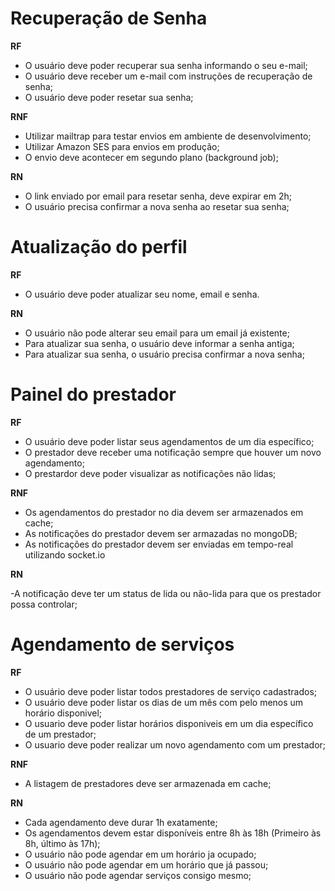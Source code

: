 # Recuperação de Senha

**RF**

- O usuário deve poder recuperar sua senha  informando o seu e-mail;
- O usuário deve receber um e-mail com instruções de recuperação de senha;
- O usuário deve poder resetar sua senha;

**RNF**

- Utilizar mailtrap para testar envios em ambiente de desenvolvimento;
- Utilizar Amazon SES para envios em produção;
- O envio deve acontecer em segundo plano (background job);

**RN**

- O link enviado por email para resetar senha, deve expirar em 2h;
- O usuário precisa confirmar a nova senha ao resetar sua senha;

# Atualização do perfil

**RF**

- O usuário deve poder  atualizar seu nome, email e senha.

**RN**

- O usuário não pode alterar seu email para um email já existente;
- Para atualizar sua senha, o usuário deve informar a senha antiga;
- Para atualizar sua senha, o usuário precisa confirmar a nova senha;

# Painel do prestador

**RF**

- O usuário deve poder listar seus agendamentos de um dia específico;
- O prestador deve receber uma notificação sempre que houver um novo agendamento;
- O prestardor deve poder visualizar as notificações não lidas;

**RNF**

- Os agendamentos do prestador no dia devem ser armazenados em cache;
- As notificações do prestador devem ser armazadas no mongoDB;
- As notificações do prestador devem ser enviadas em tempo-real utilizando socket.io

**RN**

-A notificação deve ter um status de lida ou não-lida para que os prestador possa controlar;

# Agendamento de serviços

**RF**

- O usuário deve poder listar todos prestadores de serviço cadastrados;
- O usuário deve poder listar os dias de um mês com pelo menos um horário disponivel;
- O usuario deve poder listar horários disponiveis em um dia específico de um prestador;
- O usuario deve poder realizar um novo agendamento com um prestador;

**RNF**

- A listagem de prestadores deve ser armazenada em cache;

**RN**

- Cada agendamento deve durar 1h exatamente;
- Os agendamentos devem estar disponíveis entre 8h às 18h (Primeiro às 8h, último às 17h);
- O usuário não pode agendar em um horário ja ocupado;
- O usuário não pode agendar em um horário que já passou;
- O usuário não pode agendar serviços consigo mesmo;
